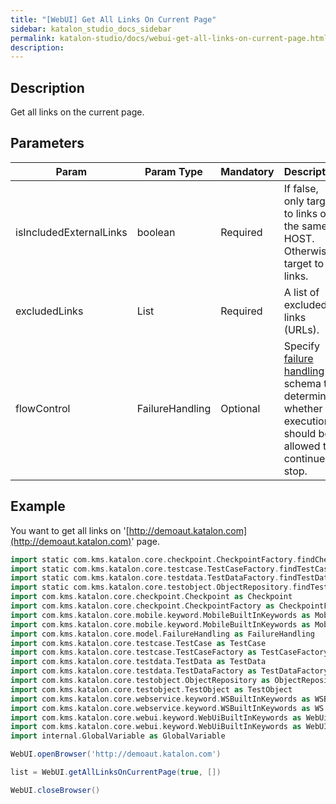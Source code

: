 ```yaml
---
title: "[WebUI] Get All Links On Current Page" 
sidebar: katalon_studio_docs_sidebar
permalink: katalon-studio/docs/webui-get-all-links-on-current-page.html 
description: 
---
```

Description
-----------

Get all links on the current page.

Parameters
----------

<table><thead><tr><th>Param</th><th>Param Type</th><th>Mandatory</th><th>Description</th></tr></thead><tbody><tr><td>isIncludedExternalLinks</td><td>boolean</td><td>Required</td><td>If false, only target to links on the same HOST. Otherwise, target to all links.</td></tr><tr><td>excludedLinks</td><td>List</td><td>Required</td><td>A list of excluded links (URLs).</td></tr><tr><td><span>flowControl</span></td><td><span>FailureHandling</span></td><td>Optional</td><td><span>Spec</span>ify <a href="https://docs.katalon.com/x/qAAM" rel="nofollow">failure handling</a> schema to determine whether the execution should be allowed to continue or stop.</td></tr></tbody></table>

Example
-------

You want to get all links on '[http://demoaut.katalon.com](http://demoaut.katalon.com)' page.

```groovy
import static com.kms.katalon.core.checkpoint.CheckpointFactory.findCheckpoint
import static com.kms.katalon.core.testcase.TestCaseFactory.findTestCase
import static com.kms.katalon.core.testdata.TestDataFactory.findTestData
import static com.kms.katalon.core.testobject.ObjectRepository.findTestObject
import com.kms.katalon.core.checkpoint.Checkpoint as Checkpoint
import com.kms.katalon.core.checkpoint.CheckpointFactory as CheckpointFactory
import com.kms.katalon.core.mobile.keyword.MobileBuiltInKeywords as MobileBuiltInKeywords
import com.kms.katalon.core.mobile.keyword.MobileBuiltInKeywords as Mobile
import com.kms.katalon.core.model.FailureHandling as FailureHandling
import com.kms.katalon.core.testcase.TestCase as TestCase
import com.kms.katalon.core.testcase.TestCaseFactory as TestCaseFactory
import com.kms.katalon.core.testdata.TestData as TestData
import com.kms.katalon.core.testdata.TestDataFactory as TestDataFactory
import com.kms.katalon.core.testobject.ObjectRepository as ObjectRepository
import com.kms.katalon.core.testobject.TestObject as TestObject
import com.kms.katalon.core.webservice.keyword.WSBuiltInKeywords as WSBuiltInKeywords
import com.kms.katalon.core.webservice.keyword.WSBuiltInKeywords as WS
import com.kms.katalon.core.webui.keyword.WebUiBuiltInKeywords as WebUiBuiltInKeywords
import com.kms.katalon.core.webui.keyword.WebUiBuiltInKeywords as WebUI
import internal.GlobalVariable as GlobalVariable

WebUI.openBrowser('http://demoaut.katalon.com')

list = WebUI.getAllLinksOnCurrentPage(true, [])

WebUI.closeBrowser()
```